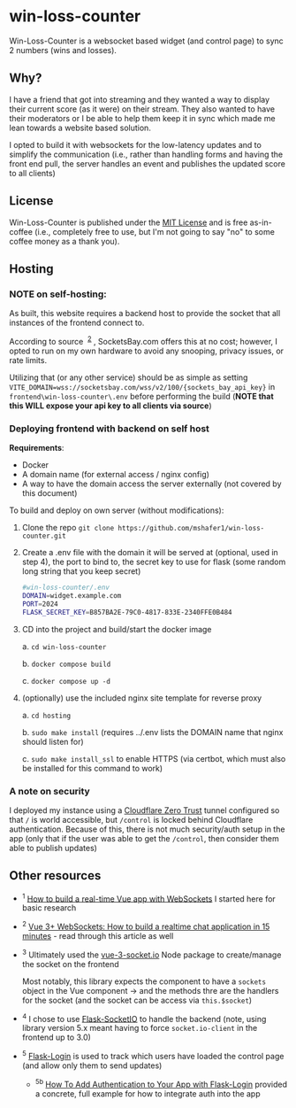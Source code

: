 # win-loss-counter

Win-Loss-Counter is a websocket based widget (and control page) to sync 2 numbers (wins and losses).

## Why?

I have a friend that got into streaming and they wanted a way to display their current score (as it were) on their stream.
They also wanted to have their moderators or I be able to help them keep it in sync which made me lean towards a website based solution.

I opted to build it with websockets for the low-latency updates and to simplify the communication 
(i.e., rather than handling forms and having the front end pull, the server handles an event and publishes the updated score to all clients)

## License

Win-Loss-Counter is published under the [MIT License](LICENSE) and is free as-in-coffee (i.e., completely free to use, but I'm not going to say "no" to some coffee money as a thank you).

## Hosting

### NOTE on self-hosting:

As built, this website requires a backend host to provide the socket that all instances of the frontend connect to.

According to source &nbsp;<sup>[2](#2)</sup>&nbsp;, SocketsBay.com offers this at no cost; however, I opted to run on my own hardware to avoid any snooping, privacy issues, or rate limits.

Utilizing that (or any other service) should be as simple as setting `VITE_DOMAIN=wss://socketsbay.com/wss/v2/100/{sockets_bay_api_key}` in `frontend\win-loss-counter\.env` before performing the build (**NOTE that this WILL expose your api key to all clients via source**)

### Deploying frontend with backend on self host

**Requirements**:
* Docker
* A domain name (for external access / nginx config)
* A way to have the domain access the server externally (not covered by this document)

To build and deploy on own server (without modifications):
1. Clone the repo `git clone https://github.com/mshafer1/win-loss-counter.git`

2. Create a .env file with the domain it will be served at (optional, used in step 4), the port to bind to, the secret key to use for flask (some random long string that you keep secret)

    ```bash
    #win-loss-counter/.env
    DOMAIN=widget.example.com
    PORT=2024
    FLASK_SECRET_KEY=B857BA2E-79C0-4817-833E-2340FFE0B484
    ```


3. CD into the project and build/start the docker image

    a. `cd win-loss-counter`

    b. `docker compose build`

    c. `docker compose up -d`

3. (optionally) use the included nginx site template for reverse proxy

    a. `cd hosting`

    b. `sudo make install` (requires ../.env lists the DOMAIN name that nginx should listen for)

    c. `sudo make install_ssl` to enable HTTPS (via certbot, which must also be installed for this command to work)
### A note on security

I deployed my instance using a [Cloudflare Zero Trust](https://developers.cloudflare.com/cloudflare-one/) tunnel configured so that `/` is world accessible, but `/control` is locked behind Cloudflare authentication. Because of this, there is not much security/auth setup in the app (only that if the user was able to get the `/control`, then consider them able to publish updates)

## Other resources

* <sup id="1">1</sup> [How to build a real-time Vue app with WebSockets](https://blog.logrocket.com/build-real-time-vue-app-websockets/) I started here for basic research
* <sup id="2">2</sup> [Vue 3+ WebSockets: How to build a realtime chat application in 15 minutes](https://medium.com/@ldanadrian/vue-3-websockets-how-to-build-a-realtime-chat-application-in-15-minutes-3b6a8ae5c08b) - read through this article as well
* <sup id="3">3</sup> Ultimately used the [vue-3-socket.io](https://www.npmjs.com/package/vue-3-socket.io) Node package to create/manage the socket on the frontend

  Most notably, this library expects the component to have a `sockets` object in the Vue component -> and the methods thre are the handlers for the socket (and the socket can be access via `this.$socket`)
* <sup id="4">4</sup> I chose to use [Flask-SocketIO](https://flask-socketio.readthedocs.io/en/latest/intro.html) to handle the backend (note, using library version 5.x meant having to force `socket.io-client` in the frontend up to 3.0)

* <sup id="5">5</sup> [Flask-Login](https://flask-login.readthedocs.io/en/latest/#configuring-your-application) is used to track which users have loaded the control page (and allow only them to send updates)
    * <sup id="5b">5b</sup> [How To Add Authentication to Your App with Flask-Login](https://www.digitalocean.com/community/tutorials/how-to-add-authentication-to-your-app-with-flask-login) provided a concrete, full example for how to integrate auth into the app
